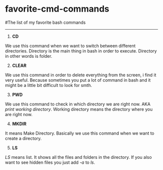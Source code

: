 # favorite-cmd-commands

#The list of my favorite bash commands

---

1. **CD**

We use this command when we want to switch between different directories. Directory is the main thing in bash in order to execute. Directory in other words is folder.

2. **CLEAR**

We use this command in order to delete everything from the screen, i find it very useful. Because sometimes you put a lot of command in bash and it might be a little bit difficult to look for smth.

3. **PWD**

We use this command to check in which directory we are right now. AKA _print working directory_. Working directory means the directory where you are right now.

4. **MKDIR**

It means Make Directory. Basically we use this command when we want to create a directory.

5. **LS**

_LS_ means list. It shows all the files and folders in the directory. If you also want to see hidden files you just add _-a_ to _ls_.
